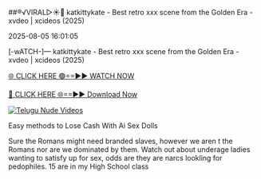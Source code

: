##®️√VIRAL▷☀️👄    katkittykate - Best retro xxx scene from the Golden Era - xvdeo &#124; xcideos (2025)

2025-08-05 16:01:05



[-wATCH-]—    katkittykate - Best retro xxx scene from the Golden Era - xvdeo &#124; xcideos (2025)

[🌐 CLICK HERE 🟢==►► WATCH NOW](https://www.youtucams.com/tracking/githubcom)

[🔴 CLICK HERE 🌐==►► Download Now](https://www.youtucams.com/tracking/githubcom)

[![Telugu Nude Videos](https://i.imgur.com/dJHk4Zq.gif)](https://www.youtucams.com/tracking/githubcom)



Easy methods to Lose Cash With Ai Sex Dolls

Sure the Romans might need branded slaves, however we aren t the Romans nor are we dominated by them. Watch out about underage ladies wanting to satisfy up for sex, odds are they are narcs lookling for pedophiles. 15 are in my  High School  class